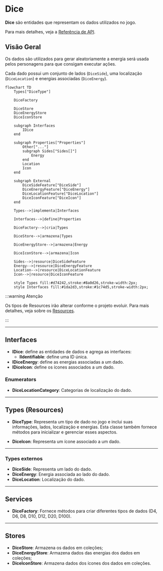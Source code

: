 # Dice

**Dice** são entidades que representam os dados utilizados no jogo.

Para mais detalhes, veja a [Referência de API](../../api/DiceRolling.Dice.md).

## Visão Geral

Os dados são utilizados para gerar aleatoriamente a energia será usada pelos personagens para que consigam executar ações.

Cada dado possui um conjunto de lados (`DiceSide`), uma localização (`DiceLocation`) e energias associadas (`DiceEnergy`).

```mermaid
flowchart TD
    Types["DiceType"]

    DiceFactory

    DiceStore
    DiceEnergyStore
    DiceIconStore

    subgraph Interfaces
        IDice
    end

    subgraph Properties["Properties"]
        Other["..."]
        subgraph Sides["Sides[]"]
            Energy
        end
        Location
        Icon
    end

    subgraph External
        DiceSideFeature["DiceSide"]
        DiceEnergyFeature["DiceEnergy"]
        DiceLocationFeature["DiceLocation"]
        DiceIconFeature["DiceIcon"]
    end

    Types-->|implementa|Interfaces

    Interfaces-->|define|Properties

    DiceFactory-->|cria|Types

    DiceStore-->|armazena|Types

    DiceEnergyStore-->|armazena|Energy

    DiceIconStore-->|armazena|Icon

    Sides-->|resource|DiceSideFeature
    Energy-->|resource|DiceEnergyFeature
    Location-->|resource|DiceLocationFeature
    Icon-->|resource|DiceIconFeature

    style Types fill:#d74242,stroke:#8a0d26,stroke-width:2px;
    style Interfaces fill:#1da2d3,stroke:#1c74d5,stroke-width:2px;
```

:::warning Atenção

Os tipos de Resources irão alterar conforme o projeto evoluir. Para mais detalhes, veja sobre os [Resources](../../architecture/00-intro/resources.md).

:::

---

## Interfaces

- **IDice**: define as entidades de dados e agrega as interfaces:
  - **IIdentifiable**: define uma ID única.
- **IDiceEnergy**: define as energias associadas a um dado.
- **IDiceIcon**: define os ícones associados a um dado.

### Enumerators

- **DiceLocationCategory**: Categorias de localização do dado.

---

## Types (Resources)

- **DiceType**: Representa um tipo de dado no jogo e inclui suas informações, lados, localização e energias. Esta classe também fornece métodos para inicializar e gerenciar esses aspectos.

- **DiceIcon**: Representa um ícone associado a um dado.

---

### Types externos

- **DiceSide**: Representa um lado do dado.
- **DiceEnergy**: Energia associada ao lado do dado.
- **DiceLocation**: Localização do dado.

---

## Services

- **DiceFactory**: Fornece métodos para criar diferentes tipos de dados (D4, D6, D8, D10, D12, D20, D100).

---

## Stores

- **DiceStore**: Armazena os dados em coleções;
- **DiceEnergyStore**: Armazena dados das energias dos dados em coleções;
- **DiceIconStore**: Armazena dados dos ícones dos dados em coleções.
